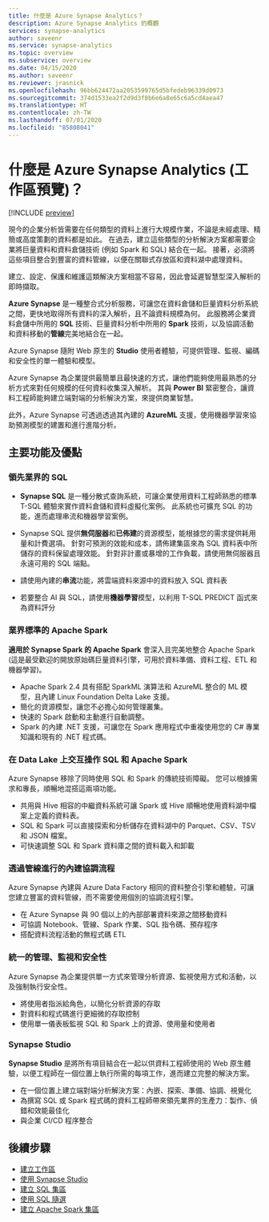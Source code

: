 ```yaml
---
title: 什麼是 Azure Synapse Analytics？
description: Azure Synapse Analytics 的概觀
services: synapse-analytics
author: saveenr
ms.service: synapse-analytics
ms.topic: overview
ms.subservice: overview
ms.date: 04/15/2020
ms.author: saveenr
ms.reviewer: jrasnick
ms.openlocfilehash: 96bb624472aa2053599765d5bfedeb96339d0973
ms.sourcegitcommit: 374d1533ea2f2d9d3f8b6e6a8e65c6a5cd4aea47
ms.translationtype: HT
ms.contentlocale: zh-TW
ms.lasthandoff: 07/01/2020
ms.locfileid: "85808041"
---
```

# <a name="what-is-azure-synapse-analytics-workspaces-preview"></a>什麼是 Azure Synapse Analytics (工作區預覽)？

[!INCLUDE [preview](includes/note-preview.md)]

現今的企業分析皆需要在任何類型的資料上進行大規模作業，不論是未經處理、精簡或高度策劃的資料都是如此。 在過去，建立這些類型的分析解決方案都需要企業將巨量資料和資料倉儲技術 (例如 Spark 和 SQL) 結合在一起。 接著，必須將這些項目整合到豐富的資料管線，以便在關聯式存放區和資料湖中處理資料。  

建立、設定、保護和維護這類解決方案相當不容易，因此會延遲智慧型深入解析的即時擷取。

**Azure Synapse** 是一種整合式分析服務，可讓您在資料倉儲和巨量資料分析系統之間，更快地取得所有資料的深入解析，且不論資料規模為何。 此服務將企業資料倉儲中所用的 **SQL** 技術、巨量資料分析中所用的 **Spark** 技術，以及協調活動和資料移動的**管線**完美地結合在一起。

Azure Synapse 隨附 Web 原生的 **Studio** 使用者體驗，可提供管理、監視、編碼和安全性的單一體驗和模型。

Azure Synapse 為企業提供最簡單且最快速的方式，讓他們能夠使用最熟悉的分析方式來對任何規模的任何資料收集深入解析。 其與 **Power BI** 緊密整合，讓資料工程師能夠建立端對端的分析解決方案，來提供商業智慧。

此外，Azure Synapse 可透過透過其內建的 **AzureML** 支援，使用機器學習來協助預測模型的建置和進行進階分析。

## <a name="key-features--benefits"></a>主要功能及優點

### <a name="industry-leading-sql"></a>領先業界的 SQL

* **Synapse SQL** 是一種分散式查詢系統，可讓企業使用資料工程師熟悉的標準 T-SQL 體驗來實作資料倉儲和資料虛擬化案例。 此系統也可擴充 SQL 的功能，進而處理串流和機器學習案例。

* Synapse SQL 提供**無伺服器**和**已佈建**的資源模型，能根據您的需求提供耗用量和計費選項。 針對可預測的效能和成本，請佈建集區來為 SQL 資料表中所儲存的資料保留處理效能。 針對非計畫或暴增的工作負載，請使用無伺服器且永遠可用的 SQL 端點。
* 請使用內建的**串流**功能，將雲端資料來源中的資料放入 SQL 資料表
* 若要整合 AI 與 SQL，請使用**機器學習**模型，以利用 T-SQL PREDICT 函式來為資料評分

### <a name="industry-standard-apache-spark"></a>業界標準的 Apache Spark

**適用於 Synapse Spark 的 Apache Spark** 會深入且完美地整合 Apache Spark (這是最受歡迎的開放原始碼巨量資料引擎，可用於資料準備、資料工程、ETL 和機器學習)。

* Apache Spark 2.4 具有搭配 SparkML 演算法和 AzureML 整合的 ML 模型，且內建 Linux Foundation Delta Lake 支援。
* 簡化的資源模型，讓您不必擔心如何管理叢集。
* 快速的 Spark 啟動和主動進行自動調整。
* Spark 的內建 .NET 支援，可讓您在 Spark 應用程式中重複使用您的 C# 專業知識和現有的 .NET 程式碼。

### <a name="interop-of-sql-and-apache-spark-on-your-data-lake"></a>在 Data Lake 上交互操作 SQL 和 Apache Spark

Azure Synapse 移除了同時使用 SQL 和 Spark 的傳統技術障礙。 您可以根據需求和專長，順暢地混搭這兩項功能。

* 共用與 Hive 相容的中繼資料系統可讓 Spark 或 Hive 順暢地使用資料湖中檔案上定義的資料表。
* SQL 和 Spark 可以直接探索和分析儲存在資料湖中的 Parquet、CSV、TSV 和 JSON 檔案。
* 可快速調整 SQL 和 Spark 資料庫之間的資料載入和卸載

### <a name="built-in-orchestration-via-pipelines"></a>透過管線進行的內建協調流程

Azure Synapse 內建與 Azure Data Factory 相同的資料整合引擎和體驗，可讓您建立豐富的資料管線，而不需要使用個別的協調流程引擎。

* 在 Azure Synapse 與 90 個以上的內部部署資料來源之間移動資料
* 可協調 Notebook、管線、Spark 作業、SQL 指令碼、預存程序
* 搭配資料流程活動的無程式碼 ETL

### <a name="unified-management-monitoring-and-security"></a>統一的管理、監視和安全性

Azure Synapse 為企業提供單一方式來管理分析資源、監視使用方式和活動，以及強制執行安全性。

* 將使用者指派給角色，以簡化分析資源的存取
* 對資料和程式碼進行更細微的存取控制
* 使用單一儀表板監視 SQL 和 Spark 上的資源、使用量和使用者

### <a name="synapse-studio"></a>Synapse Studio

**Synapse Studio** 是將所有項目結合在一起以供資料工程師使用的 Web 原生體驗，以便工程師在一個位置上執行所需的每項工作，進而建立完整的解決方案。

* 在一個位置上建立端對端分析解決方案：內嵌、探索、準備、協調、視覺化
* 為撰寫 SQL 或 Spark 程式碼的資料工程師帶來領先業界的生產力：製作、偵錯和效能最佳化
* 與企業 CI/CD 程序整合

## <a name="next-steps"></a>後續步驟

* [建立工作區](quickstart-create-workspace.md)
* [使用 Synapse Studio](quickstart-synapse-studio.md)
* [建立 SQL 集區](quickstart-create-sql-pool-portal.md)
* [使用 SQL 隨選](quickstart-sql-on-demand.md)
* [建立 Apache Spark 集區](quickstart-create-apache-spark-pool-portal.md)
